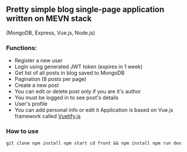 ## Pretty simple blog single-page application written on MEVN stack
(MongoDB, Express, Vue.js, Node.js)

### Functions:

* Register a new user
* Login using generated JWT token (expires in 1 week)
* Get list of all posts in blog saved to MongoDB
* Pagination (8 posts per page)
* Create a new post
* You can edit or delete post only if you are it's author
* You must be logged in to see post's details
* User's profile
* You can add personal info or edit it
Application is based on Vue.js framework called [Vuetify.js](https://vuetifyjs.com/en/)

### How to use

`git clone
npm install
npm start
cd front && npm install
npm run dev`

